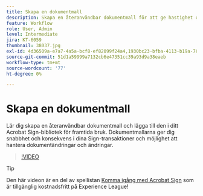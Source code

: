 ```yaml
---
title: Skapa en dokumentmall
description: Skapa en återanvändbar dokumentmall för att ge hastighet och konsekvens
feature: Workflow
role: User, Admin
level: Intermediate
jira: KT-6059
thumbnail: 38037.jpg
exl-id: 4d36509a-e7a7-4a5a-bcf8-ef82099f24a4,1930bc23-bfba-4113-b19a-76634667bda3
source-git-commit: 51d1a59999a7132cb6e47351cc39a93d9a38eaeb
workflow-type: tm+mt
source-wordcount: '77'
ht-degree: 0%

---
```


# Skapa en dokumentmall

Lär dig skapa en återanvändbar dokumentmall och lägga till den i ditt Acrobat Sign-bibliotek för framtida bruk. Dokumentmallarna ger dig snabbhet och konsekvens i dina Sign-transaktioner och möjlighet att hantera dokumentändringar och ändringar.

>[!VIDEO](https://video.tv.adobe.com/v/38037?quality=12&learn=on&hidetitle=true)

>[!TIP]
>
>Den här videon är en del av spellistan [Komma igång med Acrobat Sign](https://experienceleague.adobe.com/sv/playlists/acrobat-sign-get-started-business-users) som är tillgänglig kostnadsfritt på Experience League!
